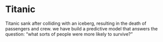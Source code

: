 # Titanic
Titanic sank after colliding with an iceberg, resulting in the death of  passengers and crew. we have build a predictive model that answers the question: “what sorts of people were more likely to survive?”
